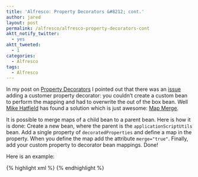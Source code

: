 ```yaml
---
title: 'Alfresco: Property Decorators &#8212; cont.'
author: jared
layout: post
permalink: /alfresco/alfresco-property-decorators-cont
aktt_notify_twitter:
  - yes
aktt_tweeted:
  - 1
categories:
  - Alfresco
tags:
  - Alfresco
---
```

In my post on [Property Decorators][1] I pointed out that there was an [issue][2] adding a customer property decorator: you couldn&#8217;t create a custom bean to perform the mapping and had to overwrite the out of the box bean. Well [Mike Hatfield][3] has found a solution which is just awesome: [Map Merge][4].

It is possible to merge maps of a child bean to a parent bean. Here is how it is done: Create a new bean, where the parent is the `applicationScriptUtils` bean. Add a single property of `decoratedProperties` and define a map in the property. When you define the map add the attribute `merge="true"`. Finally, add your custom property to decorator bean mappings. Done!

Here is an example:

{% highlight xml %}
<bean id="customApplicationScriptUtils" parent="applicationScriptUtils">
   <property name="decoratedProperties">
      <map merge="true">
         <entry key="alf:propertyHolder">
            <ref bean="customDecoratorBean"/>
         </entry>
      </map>
   </property>
  </bean>
{% endhighlight %}

 [1]: http://jared.ottleys.net/alfresco/alfresco-property-decorators "Alfresco: Property Decorators"
 [2]: https://issues.alfresco.com/jira/browse/ALF-13038
 [3]: http://twitter.com/#!/mikehatfield
 [4]: http://forum.springsource.org/showthread.php?53358-Simple-merge-of-util-map